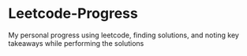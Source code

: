 # Leetcode-Progress
My personal progress using leetcode, finding solutions, and noting key takeaways while performing the solutions
